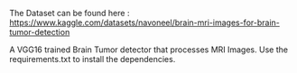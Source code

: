 The Dataset can be found here : https://www.kaggle.com/datasets/navoneel/brain-mri-images-for-brain-tumor-detection

A VGG16 trained Brain Tumor detector that processes MRI Images.
Use the requirements.txt to install the dependencies.
